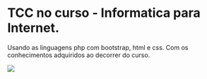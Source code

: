 # TCC no curso - Informatica para Internet.

Usando as linguagens php com bootstrap, html e css. Com os conhecimentos adquiridos ao decorrer do curso.


![](https://github.com/jordacarlos/TCC---Informatica-para-Internet/blob/master/Video.gif)
